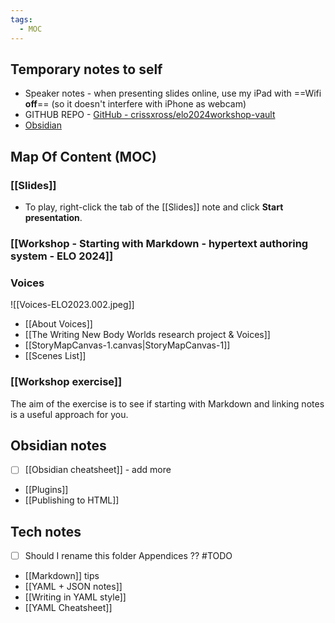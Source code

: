 ```yaml
---
tags:
  - MOC
---
```

## Temporary notes to self

- Speaker notes - when presenting slides online, use my iPad with ==Wifi **off**== (so it doesn't interfere with iPhone as webcam)
- GITHUB REPO - [GitHub - crissxross/elo2024workshop-vault](https://github.com/crissxross/elo2024workshop-vault)
- [Obsidian](https://obsidian.md/)

## Map Of Content (MOC)

### [[Slides]]
- To play, right-click the tab of the [[Slides]] note and click **Start presentation**.

### [[Workshop - Starting with Markdown - hypertext authoring system - ELO 2024]]

### Voices

![[Voices-ELO2023.002.jpeg]]

- [[About Voices]]
- [[The Writing New Body Worlds research project & Voices]]
- [[StoryMapCanvas-1.canvas|StoryMapCanvas-1]]
- [[Scenes List]]

### [[Workshop exercise]]

The aim of the exercise is to see if starting with Markdown and linking notes is a useful approach for you.

## Obsidian notes

- [ ] [[Obsidian cheatsheet]] - add more
- [[Plugins]]
- [[Publishing to HTML]]

## Tech notes
- [ ] Should I rename this folder Appendices ?? #TODO 

- [[Markdown]] tips
- [[YAML + JSON notes]]
- [[Writing in YAML style]]
- [[YAML Cheatsheet]]


